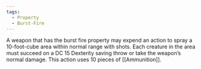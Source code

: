 ```yaml
---
tags:
  - Property
  - Burst-Fire
---
```

A weapon that has the burst fire property may expend an action to spray a 10-foot-cube area within normal range with shots. Each creature in the area must succeed on a DC 15 Dexterity saving throw or take the weapon’s normal damage. This action uses 10 pieces of [[Ammunition]].
